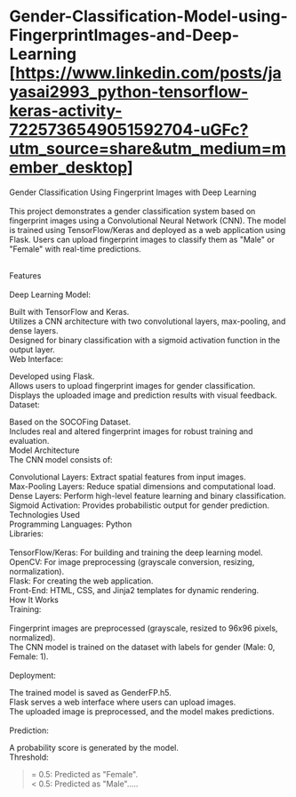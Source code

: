 # Gender-Classification-Model-using-FingerprintImages-and-Deep-Learning [https://www.linkedin.com/posts/jayasai2993_python-tensorflow-keras-activity-7225736549051592704-uGFc?utm_source=share&utm_medium=member_desktop]
Gender Classification Using Fingerprint Images with Deep Learning <br><br>
This project demonstrates a gender classification system based on fingerprint images using a Convolutional Neural Network (CNN). The model is trained using TensorFlow/Keras and deployed as a web application using Flask. Users can upload fingerprint images to classify them as "Male" or "Female" with real-time predictions. <br><br>

Features <br><br>
Deep Learning Model: <br>

Built with TensorFlow and Keras. <br>
Utilizes a CNN architecture with two convolutional layers, max-pooling, and dense layers. <br>
Designed for binary classification with a sigmoid activation function in the output layer. <br>
Web Interface: <br>

Developed using Flask. <br>
Allows users to upload fingerprint images for gender classification. <br>
Displays the uploaded image and prediction results with visual feedback. <br>
Dataset: <br>

Based on the SOCOFing Dataset. <br>
Includes real and altered fingerprint images for robust training and evaluation. <br>
Model Architecture <br>
The CNN model consists of: <br>

Convolutional Layers: Extract spatial features from input images. <br>
Max-Pooling Layers: Reduce spatial dimensions and computational load. <br>
Dense Layers: Perform high-level feature learning and binary classification. <br>
Sigmoid Activation: Provides probabilistic output for gender prediction. <br>
Technologies Used <br>
Programming Languages: Python <br>
Libraries: <br><br>
TensorFlow/Keras: For building and training the deep learning model. <br>
OpenCV: For image preprocessing (grayscale conversion, resizing, normalization). <br>
Flask: For creating the web application. <br>
Front-End: HTML, CSS, and Jinja2 templates for dynamic rendering. <br>
How It Works <br>
Training: <br><br>
Fingerprint images are preprocessed (grayscale, resized to 96x96 pixels, normalized). <br>
The CNN model is trained on the dataset with labels for gender (Male: 0, Female: 1). <br><br>
Deployment: <br>

The trained model is saved as GenderFP.h5. <br>
Flask serves a web interface where users can upload images. <br>
The uploaded image is preprocessed, and the model makes predictions. <br><br>
Prediction: <br>

A probability score is generated by the model. <br>
Threshold: <br>
>= 0.5: Predicted as "Female". <br>
< 0.5: Predicted as "Male"..... <br>
